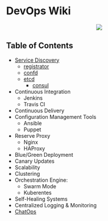 # DevOps Wiki

<div align="center">
<img src="https://devops.com/wp-content/uploads/2016/02/images.jpeg">
</div>

## Table of Contents
 
- <a href="service-discovery/README.md">Service Discovery</a>
	- <a href="service-discovery/registrator/README.me">registrator</a>
	- <a href="service-discovery/confd/README.md">confd</a>
	- <a href="service-discovery/etcd/README.md">etcd</a>
        - <a href="service-discovery/consul/README.md">consul</a>
- Continuous Integration
    - Jenkins
    - Travis CI
- Continuous Delivery
- Configuration Management Tools
    - Ansible
    - Puppet
- Reserve Proxy
	- Nginx
	- HAProxy
- Blue/Green Deployment
- Canary Updates
- Scalability
- Clustering
- Orchestration Engine:
	- Swarm Mode
	- Kuberentes
- Self-Healing Systems
- Centralized Logging & Monitoring
- <a href="chatops/README.md">ChatOps</a>
